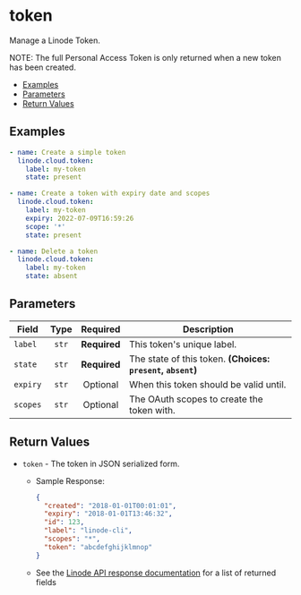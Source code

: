 # token

Manage a Linode Token.

NOTE: The full Personal Access Token is only returned when a new token has been created.

- [Examples](#examples)
- [Parameters](#parameters)
- [Return Values](#return-values)

## Examples

```yaml
- name: Create a simple token 
  linode.cloud.token:
    label: my-token
    state: present
```

```yaml
- name: Create a token with expiry date and scopes 
  linode.cloud.token:
    label: my-token
    expiry: 2022-07-09T16:59:26
    scope: '*'
    state: present
```

```yaml
- name: Delete a token
  linode.cloud.token:
    label: my-token
    state: absent
```


## Parameters

| Field     | Type | Required | Description                                                                  |
|-----------|------|----------|------------------------------------------------------------------------------|
| `label` | <center>`str`</center> | <center>**Required**</center> | This token's unique label.   |
| `state` | <center>`str`</center> | <center>**Required**</center> | The state of this token.  **(Choices: `present`, `absent`)** |
| `expiry` | <center>`str`</center> | <center>Optional</center> | When this token should be valid until.   |
| `scopes` | <center>`str`</center> | <center>Optional</center> | The OAuth scopes to create the token with.   |

## Return Values

- `token` - The token in JSON serialized form.

    - Sample Response:
        ```json
        {
          "created": "2018-01-01T00:01:01",
          "expiry": "2018-01-01T13:46:32",
          "id": 123,
          "label": "linode-cli",
          "scopes": "*",
          "token": "abcdefghijklmnop"
        }
        ```
    - See the [Linode API response documentation](https://www.linode.com/docs/api/profile/#personal-access-token-create__responses) for a list of returned fields


